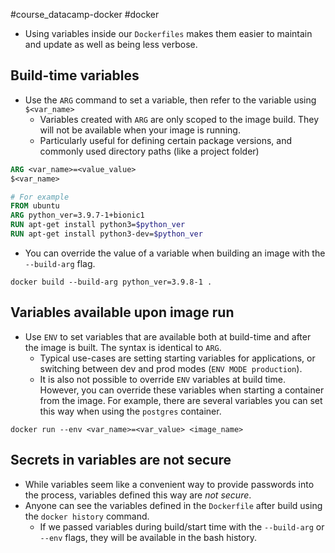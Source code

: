 #course_datacamp-docker #docker 

- Using variables inside our `Dockerfiles` makes them easier to maintain and update as well as being less verbose.
## Build-time variables

- Use the `ARG` command to set a variable, then refer to the variable using `$<var_name>`
    - Variables created with `ARG` are only scoped to the image build. They will not be available when your image is running.
    - Particularly useful for defining certain package versions, and commonly used directory paths (like a project folder)

```Dockerfile
ARG <var_name>=<value_value>
$<var_name>

# For example
FROM ubuntu
ARG python_ver=3.9.7-1+bionic1
RUN apt-get install python3=$python_ver
RUN apt-get install python3-dev=$python_ver
```

- You can override the value of a variable when building an image with the `--build-arg` flag.

```shell
docker build --build-arg python_ver=3.9.8-1 .
```

## Variables available upon image run

- Use `ENV` to set variables that are available both at build-time and after the image is built. The syntax is identical to `ARG`. 
    - Typical use-cases are setting starting variables for applications, or switching between dev and prod modes (`ENV MODE production`).
    - It is also not possible to override `ENV` variables at build time. However, you can override these variables when starting a container from the image. For example, there are several variables you can set this way when using the `postgres` container.

```shell
docker run --env <var_name>=<var_value> <image_name>
```
## Secrets in variables are not secure

- While variables seem like a convenient way to provide passwords into the process, variables defined this way are *not secure*. 
- Anyone can see the variables defined in the `Dockerfile` after build using the `docker history` command.
    - If we passed variables during build/start time with the `--build-arg` or `--env` flags, they will be available in the bash history.